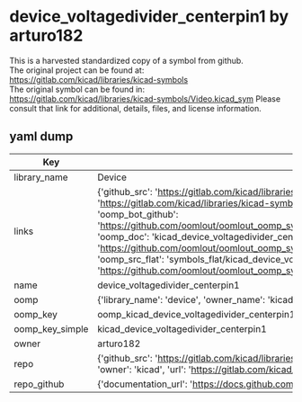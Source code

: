 # device_voltagedivider_centerpin1 by arturo182  
This is a harvested standardized copy of a symbol from github.  
The original project can be found at:  
https://gitlab.com/kicad/libraries/kicad-symbols  
The original symbol can be found in:
https://gitlab.com/kicad/libraries/kicad-symbols/Video.kicad_sym
Please consult that link for additional, details, files, and license information.  
## yaml dump  
| Key | Value |  
| --- | --- |  
| library_name | Device |  
| links | {'github_src': 'https://gitlab.com/kicad/libraries/kicad-symbols/Video.kicad_sym', 'github_src_repo': 'https://gitlab.com/kicad/libraries/kicad-symbols', 'oomp_bot': 'kicad_device_voltagedivider_centerpin1/working', 'oomp_bot_github': 'https://github.com/oomlout/oomlout_oomp_symbol_bot/tree/main/kicad_device_voltagedivider_centerpin1/working', 'oomp_doc': 'kicad_device_voltagedivider_centerpin1/working', 'oomp_doc_github': 'https://github.com/oomlout/oomlout_oomp_symbol_doc/tree/main/kicad_device_voltagedivider_centerpin1/working', 'oomp_src_flat': 'symbols_flat/kicad_device_voltagedivider_centerpin1/working', 'oomp_src_flat_github': 'https://github.com/oomlout/oomlout_oomp_symbol_src/tree/main/kicad_device_voltagedivider_centerpin1/working'} |  
| name | device_voltagedivider_centerpin1 |  
| oomp | {'library_name': 'device', 'owner_name': 'kicad', 'symbol_name': 'device_voltagedivider_centerpin1'} |  
| oomp_key | oomp_kicad_device_voltagedivider_centerpin1 |  
| oomp_key_simple | kicad_device_voltagedivider_centerpin1 |  
| owner | arturo182 |  
| repo | {'github_src': 'https://gitlab.com/kicad/libraries/kicad-symbols/Video.kicad_sym', 'name': 'libraries/kicad-symbols', 'owner': 'kicad', 'url': 'https://gitlab.com/kicad/libraries/kicad-symbols'} |  
| repo_github | {'documentation_url': 'https://docs.github.com/rest/repos/repos#get-a-repository', 'message': 'Not Found'} |  

